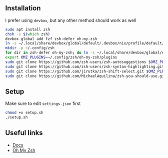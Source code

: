 ## Installation
I prefer using `devbox`, but any other method should work as well
```zsh
sudo apt install zsh
chsh -s $(which zsh)
devbox global add fzf zsh-defer oh-my-zsh
ln -s ~/.local/share/devbox/global/default/.devbox/nix/profile/default/share/fzf ~/.config/zsh/fzf
mkdir -p ~/.config/zsh
for dir in zsh-defer oh-my-zsh; do ln -s ~/.local/share/devbox/global/default/.devbox/nix/profile/default/share/$dir ~/.config/zsh/; done
export OMZ_PLUGINS=~/.config/zsh/oh-my-zsh/plugins
sudo git clone https://github.com/zsh-users/zsh-autosuggestions $OMZ_PLUGINS/zsh-autosuggestions
sudo git clone https://github.com/zsh-users/zsh-syntax-highlighting.git $OMZ_PLUGINS/zsh-syntax-highlighting
sudo git clone https://github.com/jirutka/zsh-shift-select.git $OMZ_PLUGINS/zsh-shift-select
sudo git clone https://github.com/MichaelAquilina/zsh-you-should-use.git $OMZ_PLUGINS/you-should-use
```

## Setup
Make sure to edit `settings.json` first
```zsh
chmod +x setup.sh
./setup.sh
```

## Useful links
- [Docs](https://www.zsh.org/)
- [Oh My Zsh](https://ohmyz.sh/)
